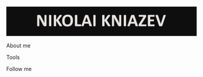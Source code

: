 ![Header](https://github.com/CytoClown/CytoClown/blob/main/assets/Header.png)

About me

Tools

Follow me


